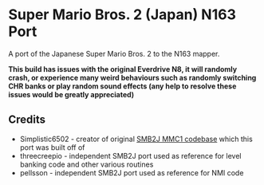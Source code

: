# Super Mario Bros. 2 (Japan) N163 Port

A port of the Japanese Super Mario Bros. 2 to the N163 mapper.

__This build has issues with the original Everdrive N8, it will randomly crash, or experience many weird behaviours such as randomly switching CHR banks or play random sound effects (any help to resolve these issues would be greatly appreciated)__

## Credits

- Simplistic6502 - creator of original [SMB2J MMC1 codebase](https://github.com/simplistic6502/smb2j-mmc1) which this port was built off of
- threecreepio - independent SMB2J port used as reference for level banking code and other various routines
- pellsson - independent SMB2J port used as reference for NMI code
